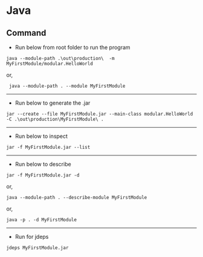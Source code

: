 # Java

## Command

- Run below from root folder to run the program

```shell
java --module-path .\out\production\  -m MyFirstModule/modular.HelloWorld
```

or,

```shell
 java --module-path . --module MyFirstModule
```

---

- Run below to generate the .jar

```shell
jar --create --file MyFirstModule.jar --main-class modular.HelloWorld -C .\out\production\MyFirstModule\ .
```

---

- Run below to inspect

```shell
jar -f MyFirstModule.jar --list
```

---

- Run below to describe

```shell
jar -f MyFirstModule.jar -d
```

or,

```shell
java --module-path . --describe-module MyFirstModule
```

or,

```shell
java -p . -d MyFirstModule
```

---

- Run for jdeps

```shell
jdeps MyFirstModule.jar
```